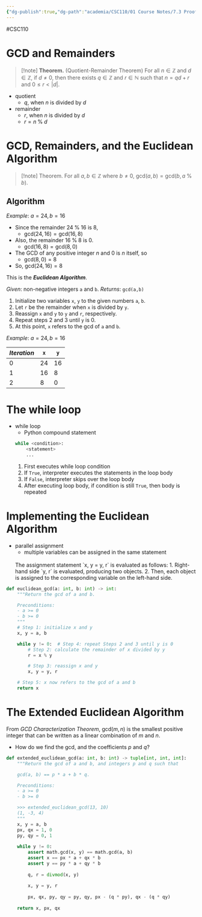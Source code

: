 ```yaml
---
{"dg-publish":true,"dg-path":"academia/CSC110/01 Course Notes/7.3 Proofs and Algorithms III Computing the Greatest Common Divisor.md","permalink":"/academia/csc-110/01-course-notes/7-3-proofs-and-algorithms-iii-computing-the-greatest-common-divisor/","created":"2023-10-25T13:32:10.941-04:00","updated":"2023-11-16T23:16:00.978-05:00"}
---
```


#CSC110 
# GCD and Remainders

> [!note] **Theorem.** (Quotient-Remainder Theorem)
> For all $n \in \mathbb{Z}$ and $d \in \mathbb{Z}$, if $d \neq 0$, then there exists $q \in \mathbb{Z}$ and $r \in \mathbb{N}$ such that $n = qd + r$ and $0 \leq r < |d|$.

- quotient
	- $q$, when $n$ is divided by $d$
- remainder
	- $r$, when $n$ is divided by $d$
	- $r = n \;\%\; d$

# GCD, Remainders, and the Euclidean Algorithm

> [!note] Theorem.
> For all $a,b \in \mathbb{Z}$ where $b \neq 0$, $\text{gcd}(a,b) = \text{gcd}(b, a \;\%\; b)$.


## Algorithm

*Example*: $a = 24, b = 16$
- Since the remainder $24 \;\%\; 16$ is 8,
	- $\text{gcd}(24,16) = \text{gcd}(16,8)$
- Also, the remainder $16 \;\%\; 8$ is 0.
	- $\text{gcd}(16, 8) = \text{gcd}(8, 0)$
- The GCD of any positive integer $n$ and $0$ is $n$ itself, so
	- $\text{gcd}(8,0) = 8$
- So, $\text{gcd}(24,16) = 8$

This is the ***Euclidean Algorithm***.

*Given*: non-negative integers `a` and `b`.
*Returns*: `gcd(a,b)`

1. Initialize two variables `x`, `y` to the given numbers `a`, `b`.
2. Let `r` be the remainder when `x` is divided by `y`.
3. Reassign `x` and `y` to `y` and `r`, respectively.
4. Repeat steps 2 and 3 until `y` is 0.
5. At this point, `x` refers to the gcd of `a` and `b`.

*Example*: $a = 24, b = 16$

|*Iteration*|`x`|`y`|
|-----|---|----|
|0|24|16|
|1|16|8|
|2|8|0|

# The while loop

- while loop
	- Python compound statement
	```Python
	while <condition>:
		<statement>
		...
	```
	1. First executes while loop condition
	2. If `True`, interpreter executes the statements in the loop body
	3. If `False`, interpreter skips over the loop body
	4. After executing loop body, if condition is still `True`, then body is repeated

# Implementing the Euclidean Algorithm

- parallel assignment
	- multiple variables can be assigned in the same statement
	<br>
	The assignment statement `x, y = y, r` is evaluated as follows:
		1. Right-hand side `y, r` is evaluated, producing two objects.
		2. Then, each object is assigned to the corresponding variable on the left-hand side.

```Python
def euclidean_gcd(a: int, b: int) -> int:
    """Return the gcd of a and b.

    Preconditions:
    - a >= 0
    - b >= 0
    """
    # Step 1: initialize x and y
    x, y = a, b

    while y != 0:  # Step 4: repeat Steps 2 and 3 until y is 0
        # Step 2: calculate the remainder of x divided by y
        r = x % y

        # Step 3: reassign x and y
        x, y = y, r

    # Step 5: x now refers to the gcd of a and b
    return x
```

# The Extended Euclidean Algorithm

From *GCD Characterization Theorem*, $\text{gcd}(m,n)$ is the smallest positive integer that can be written as a linear combination of $m$ and $n$.
- How do we find the gcd, and the coefficients $p$ and $q$?

```Python
def extended_euclidean_gcd(a: int, b: int) -> tuple[int, int, int]:
    """Return the gcd of a and b, and integers p and q such that

    gcd(a, b) == p * a + b * q.

    Preconditions:
    - a >= 0
    - b >= 0

    >>> extended_euclidean_gcd(13, 10)
    (1, -3, 4)
    """
	x, y = a, b  
	px, qx = 1, 0  
	py, qy = 0, 1  
	  
	while y != 0:  
	    assert math.gcd(x, y) == math.gcd(a, b)  
	    assert x == px * a + qx * b  
	    assert y == py * a + qy * b  
	  
	    q, r = divmod(x, y)  
	  
	    x, y = y, r  
	  
	    px, qx, py, qy = py, qy, px - (q * py), qx - (q * qy)  
	  
	return x, px, qx
```